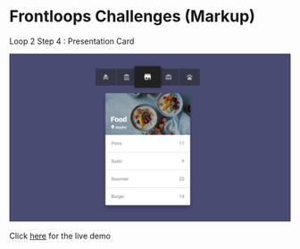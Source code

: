 # Frontloops Challenges (Markup)

Loop 2 Step 4 : Presentation Card

![preview image](./design/preview.png "Click below for live demo")

Click [here](https://zathio.github.io/frontloops-challenges/markup-challenges/loop2-step4/) for the live demo
